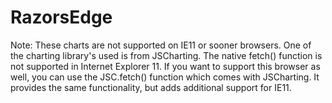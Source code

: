 # RazorsEdge

Note: These charts are not supported on IE11 or sooner browsers. One of the charting library's used is from JSCharting. The native fetch() function is not supported in Internet Explorer 11. If you want to support this browser as well, you can use the JSC.fetch() function which comes with JSCharting. It provides the same functionality, but adds additional support for IE11.
